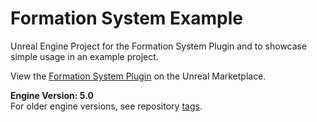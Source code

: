 
# Formation System Example

Unreal Engine Project for the Formation System Plugin and to showcase simple usage in an example project.

View the [Formation System Plugin](https://www.unrealengine.com/marketplace/en-US/product/6e6c52f5471746f5b5bb55d7998bd849) on the Unreal Marketplace.


**Engine Version: 5.0**  
For older engine versions, see repository [tags](https://github.com/codesquirl/FormationSystemExample/tags).

